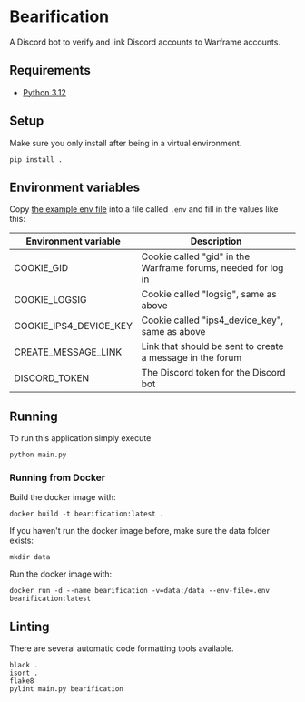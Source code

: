 # Bearification

A Discord bot to verify and link Discord accounts to Warframe accounts.

## Requirements
- [Python 3.12](https://www.python.org/downloads/)

## Setup

Make sure you only install after being in a virtual environment.

```commandline
pip install .
```

## Environment variables

Copy [the example env file](.env.example) into a file called `.env` and fill in the values like this:

| Environment variable | Description                                                   |
| --- |---------------------------------------------------------------|
| COOKIE_GID | Cookie called "gid" in the Warframe forums, needed for log in |
| COOKIE_LOGSIG | Cookie called "logsig", same as above                         |
| COOKIE_IPS4_DEVICE_KEY | Cookie called "ips4_device_key", same as above                |
| CREATE_MESSAGE_LINK | Link that should be sent to create a message in the forum     |
| DISCORD_TOKEN | The Discord token for the Discord bot                         |

## Running

To run this application simply execute

```commandline
python main.py
```

### Running from Docker

Build the docker image with:
```commandline
docker build -t bearification:latest .
```

If you haven't run the docker image before, make sure the data folder exists:
```commandline
mkdir data
```

Run the docker image with:
```commandline
docker run -d --name bearification -v=data:/data --env-file=.env bearification:latest
```

## Linting

There are several automatic code formatting tools available.

```commandline
black .
isort .
flake8
pylint main.py bearification
```
